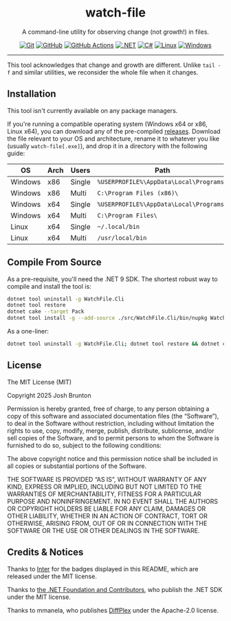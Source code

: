 <div>
<span style="text-align: center;">
<h1>watch-file</h1>
<p>
    A command-line utility for observing change (not growth!) in files. 
</p>

[![Git](https://img.shields.io/badge/Git-F05032?logo=git&logoColor=fff)](#) [![GitHub](https://img.shields.io/badge/GitHub-%23121011.svg?logo=github&logoColor=white)](#) [![GitHub Actions](https://img.shields.io/badge/GitHub_Actions-2088FF?logo=github-actions&logoColor=white)](#) [![.NET](https://img.shields.io/badge/.NET-512BD4?logo=dotnet&logoColor=fff)](#) [![C#](https://custom-icon-badges.demolab.com/badge/C%23-%23239120.svg?logo=cshrp&logoColor=white)](#) [![Linux](https://img.shields.io/badge/Linux-FCC624?logo=linux&logoColor=black)](#) [![Windows](https://custom-icon-badges.demolab.com/badge/Windows-0078D6?logo=windows11&logoColor=white)](#) 
</span>
</div>

<hr />

This tool acknowledges that change and growth are different.  Unlike `tail -f` and similar utilities, we reconsider the whole file when it changes. 

## Installation

This tool isn't currently available on any package managers. 

If you're running a compatible operating system (Windows x64 or x86, Linux x64), you can download any of the pre-compiled [releases](https://github.com/brunt-toast/watch-file/releases). Download the file relevant to your OS and architecture, rename it to whatever you like (usually `watch-file[.exe]`), and drop it in a directory with the following guide: 

| OS | Arch | Users | Path |
|---|---|---|---|
| Windows | x86 | Single | `%USERPROFILE%\AppData\Local\Programs\` |
| Windows | x86 | Multi  | `C:\Program Files (x86)\` |
| Windows | x64 | Single | `%USERPROFILE%\AppData\Local\Programs\` |
| Windows | x64 | Multi  | `C:\Program Files\` |
| Linux   | x64 | Single | `~/.local/bin` |
| Linux   | x64 | Multi  | `/usr/local/bin` |

## Compile From Source

As a pre-requisite, you'll need the .NET 9 SDK. The shortest robust way to compile and install the tool is: 
```bash
dotnet tool uninstall -g WatchFile.Cli
dotnet tool restore
dotnet cake --target Pack
dotnet tool install -g --add-source ./src/WatchFile.Cli/bin/nupkg WatchFile.Cli
```

As a one-liner: 
```bash
dotnet tool uninstall -g WatchFile.Cli; dotnet tool restore && dotnet cake --target Pack && dotnet tool install -g --add-source ./src/WatchFile.Cli/bin/nupkg WatchFile.Cli;
```

## License

The MIT License (MIT)

Copyright 2025 Josh Brunton

Permission is hereby granted, free of charge, to any person obtaining a copy of this software and associated documentation files (the “Software”), to deal in the Software without restriction, including without limitation the rights to use, copy, modify, merge, publish, distribute, sublicense, and/or sell copies of the Software, and to permit persons to whom the Software is furnished to do so, subject to the following conditions:

The above copyright notice and this permission notice shall be included in all copies or substantial portions of the Software.

THE SOFTWARE IS PROVIDED “AS IS”, WITHOUT WARRANTY OF ANY KIND, EXPRESS OR IMPLIED, INCLUDING BUT NOT LIMITED TO THE WARRANTIES OF MERCHANTABILITY, FITNESS FOR A PARTICULAR PURPOSE AND NONINFRINGEMENT. IN NO EVENT SHALL THE AUTHORS OR COPYRIGHT HOLDERS BE LIABLE FOR ANY CLAIM, DAMAGES OR OTHER LIABILITY, WHETHER IN AN ACTION OF CONTRACT, TORT OR OTHERWISE, ARISING FROM, OUT OF OR IN CONNECTION WITH THE SOFTWARE OR THE USE OR OTHER DEALINGS IN THE SOFTWARE.

## Credits &amp; Notices

Thanks to [Inter](https://github.com/inttter/md-badges) for the badges displayed in this README, which are released under the MIT license. 

Thanks to [the .NET Foundation and Contributors](https://github.com/dotnet/dotnet), who publish the .NET SDK under the MIT license. 

Thanks to mmanela, who publishes [DiffPlex](https://github.com/mmanela/diffplex/) under the Apache-2.0 license.